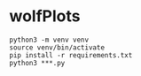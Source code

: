 # wolfPlots

```
python3 -m venv venv
source venv/bin/activate
pip install -r requirements.txt
python3 ***.py
```
